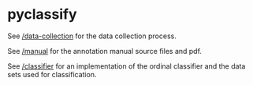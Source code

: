 # pyclassify

See [/data-collection](./data-collection) for the data collection process.

See [/manual](./manual) for the annotation manual source files and pdf.

See [/classifier](./classifier) for an implementation of the ordinal classifier and the data sets used for classification.